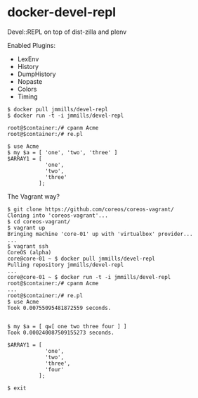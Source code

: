 docker-devel-repl
=================

Devel::REPL on top of dist-zilla and plenv

Enabled Plugins:
*	LexEnv
*	History
*	DumpHistory
*	Nopaste
*	Colors
*	Timing

```
$ docker pull jmmills/devel-repl
$ docker run -t -i jmmills/devel-repl

root@$container:/# cpanm Acme
root@$container:/# re.pl

$ use Acme
$ my $a = [ 'one', 'two', 'three' ]
$ARRAY1 = [
            'one',
            'two',
            'three'
          ];

```

The Vagrant way?

```
$ git clone https://github.com/coreos/coreos-vagrant/
Cloning into 'coreos-vagrant'...
$ cd coreos-vagrant/
$ vagrant up
Bringing machine 'core-01' up with 'virtualbox' provider...
...
$ vagrant ssh
CoreOS (alpha)
core@core-01 ~ $ docker pull jmmills/devel-repl
Pulling repository jmmills/devel-repl
...
core@core-01 ~ $ docker run -t -i jmmills/devel-repl
root@$container:/# cpanm Acme
...
root@$container:/# re.pl
$ use Acme
Took 0.00755095481872559 seconds.


$ my $a = [ qw[ one two three four ] ]
Took 0.000240087509155273 seconds.

$ARRAY1 = [
            'one',
            'two',
            'three',
            'four'
          ];

$ exit
```
